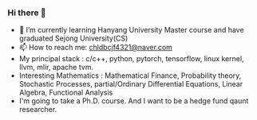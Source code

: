 ### Hi there 👋

- 🌱 I’m currently learning Hanyang University Master course and have graduated Sejong University(CS)
- 📫 How to reach me: chldbcjf4321@naver.com
- My principal stack : c/c++, python, pytorch, tensorflow, linux kernel, llvm, mlir, apache tvm.
- Interesting Mathematics : Mathematical Finance, Probability theory, Stochastic Processes, partial/Ordinary Differential Equations, Linear Algebra, Functional Analysis 
- I'm going to take a Ph.D. course. And I want to be a hedge fund qaunt researcher. 

